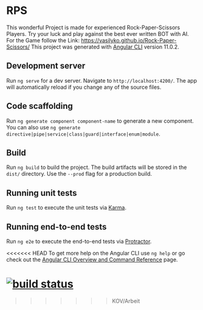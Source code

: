 # RPS
This wonderful Project is made for experienced Rock-Paper-Scissors Players. Try your luck and play against the best ever written BOT with AI.
For the Game follow the Link: https://vasilyko.github.io/Rock-Paper-Scissors/
This project was generated with [Angular CLI](https://github.com/angular/angular-cli) version 11.0.2.

## Development server

Run `ng serve` for a dev server. Navigate to `http://localhost:4200/`. The app will automatically reload if you change any of the source files.

## Code scaffolding

Run `ng generate component component-name` to generate a new component. You can also use `ng generate directive|pipe|service|class|guard|interface|enum|module`.

## Build

Run `ng build` to build the project. The build artifacts will be stored in the `dist/` directory. Use the `--prod` flag for a production build.

## Running unit tests

Run `ng test` to execute the unit tests via [Karma](https://karma-runner.github.io).

## Running end-to-end tests

Run `ng e2e` to execute the end-to-end tests via [Protractor](http://www.protractortest.org/).


<<<<<<< HEAD
To get more help on the Angular CLI use `ng help` or go check out the [Angular CLI Overview and Command Reference](https://angular.io/cli) page.

[![build status](https://github.com/coryrylan/angular-github-actions/workflows/Build/badge.svg)](https://github.com/coryrylan/angular-github-actions/actions)
=======
>>>>>>> KOV/Arbeit
